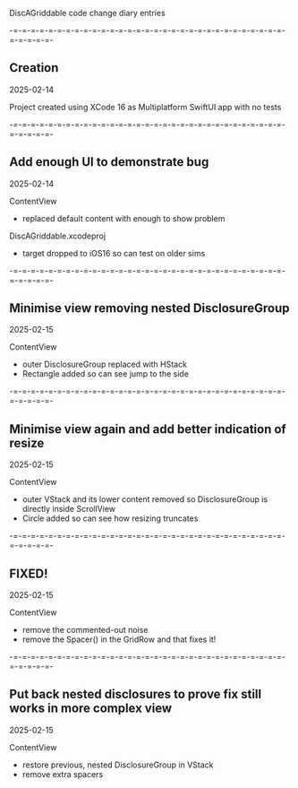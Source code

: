 DiscAGriddable code change diary entries

-=-=-=-=-=-=-=-=-=-=-=-=-=-=-=-=-=-=-=-=-=-=-=-=-=-=-=-=-=-=-=-=-=-=-=-=-
## Creation
2025-02-14

Project created using XCode 16 as Multiplatform SwiftUI app with no tests

-=-=-=-=-=-=-=-=-=-=-=-=-=-=-=-=-=-=-=-=-=-=-=-=-=-=-=-=-=-=-=-=-=-=-=-=-
## Add enough UI to demonstrate bug
2025-02-14

ContentView
- replaced default content with enough to show problem

DiscAGriddable.xcodeproj
- target dropped to iOS16 so can test on older sims

-=-=-=-=-=-=-=-=-=-=-=-=-=-=-=-=-=-=-=-=-=-=-=-=-=-=-=-=-=-=-=-=-=-=-=-=-
## Minimise view removing nested DisclosureGroup
2025-02-15

ContentView
- outer DisclosureGroup replaced with HStack
- Rectangle added so can see jump to the side

-=-=-=-=-=-=-=-=-=-=-=-=-=-=-=-=-=-=-=-=-=-=-=-=-=-=-=-=-=-=-=-=-=-=-=-=-
## Minimise view again and add better indication of resize
2025-02-15

ContentView
- outer VStack and its lower content removed so DisclosureGroup is directly inside ScrollView
- Circle added so can see how resizing truncates

-=-=-=-=-=-=-=-=-=-=-=-=-=-=-=-=-=-=-=-=-=-=-=-=-=-=-=-=-=-=-=-=-=-=-=-=-
## FIXED!
2025-02-15

ContentView
- remove the commented-out noise
- remove the Spacer() in the GridRow and that fixes it!


-=-=-=-=-=-=-=-=-=-=-=-=-=-=-=-=-=-=-=-=-=-=-=-=-=-=-=-=-=-=-=-=-=-=-=-=-
## Put back nested disclosures to prove fix still works in more complex view
2025-02-15

ContentView
- restore previous, nested DisclosureGroup in VStack
- remove extra spacers
